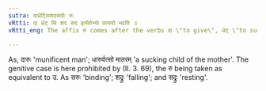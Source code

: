 ```yaml
---
sutra: दाधेट्सिशदसदोः रुः
vRtti: दा धेट् सि शद सद इत्येतेभ्यो प्रत्ययो भवति ॥
vRtti_eng: The affix रु comes after the verbs दा \"to give\", धेट् \"to suck\", सि \"to bind\", शद \"to fall\" and सद \"to sit\".

---
```

As, दारुः 'munificent man'; धारुर्वत्सो मातरम् 'a sucking child of the mother'. The genitive case is here prohibited by (II. 3. 69), the रु being taken as equivalent to उ. As सरुः 'binding'; शद्रुः 'falling'; and सद्रुः 'resting'.